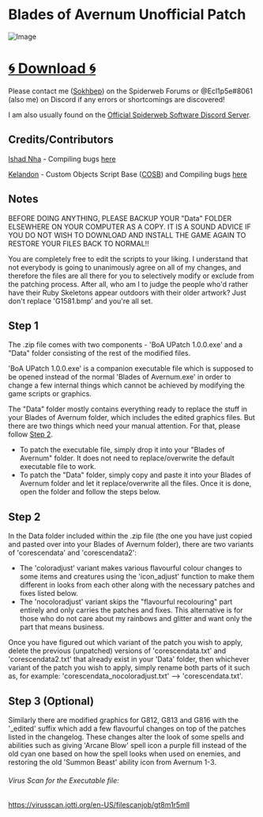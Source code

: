 Blades of Avernum Unofficial Patch
=

![Image](https://i.imgur.com/ZynfDh3.gif)   

[:cyclone: Download :cyclone:](https://github.com/Evil-Operative/BoA-UPatch/archive/refs/heads/main.zip)
==

Please contact me ([Sokhbep](https://spiderwebforums.ipbhost.com/profile/18565-sokhbep/)) on the Spiderweb Forums or @Ecl1p5e#8061 (also me) on Discord if any errors or shortcomings are discovered! 

I am also usually found on the [Official Spiderweb Software Discord Server](https://discord.com/invite/fAHCRYQ).


Credits/Contributors
--

[Ishad Nha](https://spiderwebforums.ipbhost.com/profile/4773-ishad-nha/) - Compiling bugs [here](https://spiderwebforums.ipbhost.com/topic/4480-list-of-bugs/)

[Kelandon](https://spiderwebforums.ipbhost.com/profile/2682-kelandon/)  - Custom Objects Script Base ([COSB](https://kppp.webs.com/basedata.txt)) and Compiling bugs [here](https://spiderwebforums.ipbhost.com/topic/4040-boa-bugs-v60/)

Notes
--
BEFORE DOING ANYTHING, PLEASE BACKUP YOUR "Data" FOLDER ELSEWHERE ON YOUR COMPUTER AS A COPY. IT IS A SOUND ADVICE IF YOU DO NOT WISH TO DOWNLOAD AND INSTALL THE GAME AGAIN TO RESTORE YOUR FILES BACK TO NORMAL!!

You are completely free to edit the scripts to your liking. I understand that not everybody is going to unanimously agree on all of my changes, and therefore the files are all there for you to selectively modify or exclude from the patching process. After all, who am I to judge the people who'd rather have their Ruby Skeletons appear outdoors with their older artwork? Just don't replace 'G1581.bmp' and you're all set.

Step 1
--
The .zip file comes with two components - 'BoA UPatch 1.0.0.exe' and a "Data" folder consisting of the rest of the modified files.

'BoA UPatch 1.0.0.exe' is a companion executable file which is supposed to be opened instead of the normal 'Blades of Avernum.exe' in order to change a few internal things which cannot be achieved by modifying the game scripts or graphics.

The "Data" folder mostly contains everything ready to replace the stuff in your Blades of Avernum folder, which includes the edited graphics files. But there are two things which need your manual attention. For that, please follow [Step 2](https://github.com/Evil-Operative/BoA-UPatch#step-2).

- To patch the executable file, simply drop it into your "Blades of Avernum" folder. It does not need to replace/overwrite the default executable file to work.
- To patch the "Data" folder, simply copy and paste it into your Blades of Avernum folder and let it replace/overwrite all the files. Once it is done, open the folder and follow the steps below.

Step 2
--
In the Data folder included within the .zip file (the one you have just copied and pasted over into your Blades of Avernum folder), there are two variants of 'corescendata' and 'corescendata2':

- The 'coloradjust' variant makes various flavourful colour changes to some items and creatures using the 'icon_adjust' function to make them different in looks from each other along with the necessary patches and fixes listed below. 
- The 'nocoloradjust' variant skips the "flavourful recolouring" part entirely and only carries the patches and fixes. This alternative is for those who do not care about my rainbows and glitter and want only the part that means business.

Once you have figured out which variant of the patch you wish to apply, delete the previous (unpatched) versions of 'corescendata.txt' and 'corescendata2.txt' that already exist in your 'Data' folder, then whichever variant of the patch you wish to apply, simply rename both parts of it such as, for example: 'corescendata_nocoloradjust.txt' --> 'corescendata.txt'.

Step 3 (Optional)
-- 
Similarly there are modified graphics for G812, G813 and G816 with the '_edited' suffix which add a few flavourful changes on top of the patches listed in the changelog. These changes alter the look of some spells and abilities such as giving 'Arcane Blow' spell icon a purple fill instead of the old cyan one based on how the spell looks when used on enemies, and restoring the old 'Summon Beast' ability icon from Avernum 1-3.

###### Virus Scan for the Executable file:
https://virusscan.jotti.org/en-US/filescanjob/gt8m1r5mll

